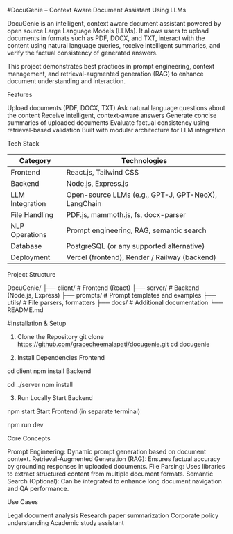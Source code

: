 #DocuGenie – Context Aware Document Assistant Using LLMs

DocuGenie is an intelligent, context aware document assistant powered by open source Large Language Models (LLMs). It allows users to upload documents in formats such as PDF, DOCX, and TXT, interact with the content using natural language queries, receive intelligent summaries, and verify the factual consistency of generated answers.

This project demonstrates best practices in prompt engineering, context management, and retrieval-augmented generation (RAG) to enhance document understanding and interaction.

Features

 Upload documents (PDF, DOCX, TXT)
 Ask natural language questions about the content
 Receive intelligent, context-aware answers
 Generate concise summaries of uploaded documents
 Evaluate factual consistency using retrieval-based validation
 Built with modular architecture for LLM integration
 
Tech Stack

| Category        | Technologies                                        |
| --------------- | --------------------------------------------------- |
| Frontend        | React.js, Tailwind CSS                              |
| Backend         | Node.js, Express.js                                 |
| LLM Integration | Open-source LLMs (e.g., GPT-J, GPT-NeoX), LangChain |
| File Handling   | PDF.js, mammoth.js, fs, docx-parser                 |
| NLP Operations  | Prompt engineering, RAG, semantic search            |
| Database        | PostgreSQL (or any supported alternative)           |
| Deployment      | Vercel (frontend), Render / Railway (backend)       |



Project Structure

DocuGenie/
├── client/                # Frontend (React)
├── server/                # Backend (Node.js, Express)
├── prompts/               # Prompt templates and examples
├── utils/                 # File parsers, formatters
├── docs/                  # Additional documentation
└── README.md

#Installation & Setup

1. Clone the Repository
git clone https://github.com/gracecheemalapati/docugenie.git
cd docugenie

2. Install Dependencies
Frontend

cd client
npm install
Backend

cd ../server
npm install

3. Run Locally
Start Backend

npm start
Start Frontend (in separate terminal)

npm run dev


Core Concepts

Prompt Engineering: Dynamic prompt generation based on document context.
Retrieval-Augmented Generation (RAG): Ensures factual accuracy by grounding responses in uploaded documents.
File Parsing: Uses libraries to extract structured content from multiple document formats.
Semantic Search (Optional): Can be integrated to enhance long document navigation and QA performance.

Use Cases

Legal document analysis
Research paper summarization
Corporate policy understanding
Academic study assistant

